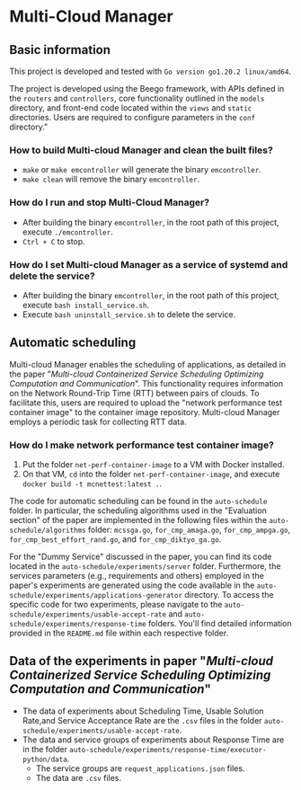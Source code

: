 # Multi-Cloud Manager #

## Basic information

This project is developed and tested with `Go version go1.20.2 linux/amd64`.

The project is developed using the Beego framework, with APIs defined in the `routers` and `controllers`, core functionality outlined in the `models` directory, and front-end code located within the `views` and `static` directories. Users are required to configure parameters in the `conf` directory."

### How to build Multi-cloud Manager and clean the built files? ###

* `make` or `make emcontroller` will generate the binary `emcontroller`.
* `make clean` will remove the binary `emcontroller`.

### How do I run and stop Multi-Cloud Manager? ###

* After building the binary `emcontroller`, in the root path of this project, execute `./emcontroller`.
* `Ctrl + C` to stop.

### How do I set Multi-cloud Manager as a service of systemd and delete the service? ###

* After building the binary `emcontroller`, in the root path of this project, execute `bash install_service.sh`.
* Execute `bash uninstall_service.sh` to delete the service.


## Automatic scheduling
Multi-cloud Manager enables the scheduling of applications, as detailed in the paper "_Multi-cloud Containerized Service Scheduling Optimizing Computation and Communication_". This functionality requires information on the Network Round-Trip Time (RTT) between pairs of clouds. To facilitate this, users are required to upload the "network performance test container image" to the container image repository. Multi-cloud Manager employs a periodic task for collecting RTT data.

### How do I make network performance test container image? ###
1. Put the folder `net-perf-container-image` to a VM with Docker installed.
2. On that VM, `cd` into the folder `net-perf-container-image`, and execute `docker build -t mcnettest:latest .`.

The code for automatic scheduling can be found in the `auto-schedule` folder. In particular, the scheduling algorithms used in the "Evaluation section" of the paper are implemented in the following files within the `auto-schedule/algorithms` folder: `mcssga.go`, `for_cmp_amaga.go`, `for_cmp_ampga.go`, `for_cmp_best_effort_rand.go`, and `for_cmp_diktyo_ga.go`.

For the "Dummy Service" discussed in the paper, you can find its code located in the `auto-schedule/experiments/server` folder. Furthermore, the services parameters (e.g., requirements and others) employed in the paper's experiments are generated using the code available in the `auto-schedule/experiments/applications-generator` directory. To access the specific code for two experiments, please navigate to the `auto-schedule/experiments/usable-accept-rate` and `auto-schedule/experiments/response-time` folders. You'll find detailed information provided in the `README.md` file within each respective folder.

## Data of the experiments in paper "_Multi-cloud Containerized Service Scheduling Optimizing Computation and Communication_"
- The data of experiments about Scheduling Time, Usable Solution Rate,and Service Acceptance Rate are the `.csv` files in the folder `auto-schedule/experiments/usable-accept-rate`.
- The data and service groups of experiments about Response Time are in the folder `auto-schedule/experiments/response-time/executor-python/data`.
  - The service groups are `request_applications.json` files.
  - The data are `.csv` files.